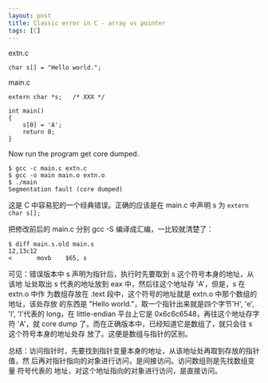 ```yaml
---
layout: post
title: Classic error in C - array vs pointer
tags: [C]
---
```


extn.c

    char s[] = "Hello world.";

main.c

    extern char *s;   /* XXX */

    int main()
    {
        s[0] = 'A';
        return 0;
    }

Now run the program get core dumped.

    $ gcc -c main.c extn.c
    $ gcc -o main main.o extn.o
    $ ./main
    Segmentation fault (core dumped)

这是 C 中容易犯的一个经典错误。正确的应该是在 main.c 中声明 s 为
`extern char s[];`

把修改前后的 main.c 分别 gcc -S 编译成汇编，一比较就清楚了：

    $ diff main.s.old main.s
    12,13c12
    <       movb    $65, s

可见：错误版本中 s 声明为指针后，执行时先要取到 s 这个符号本身的地址，从该地
址处取出 s 代表的地址放到 eax 中，然后往这个地址存 'A'，但是，s 在 extn.o 中作
为数组存放在 .text 段中，这个符号的地址就是 extn.o 中那个数组的地址，该处存放
的东西是 "Hello world."，取一个指针出来就是四个字节'H', 'e', 'l', 'l'代表的
long，在 little-endian 平台上它是 0x6c6c6548，再往这个地址存字符 'A'，就 core
dump 了。而在正确版本中，已经知道它是数组了，就只会往 s 这个符号本身的地址处存
放了。这便是数组与指针的区别。

总结：访问指针时，先要找到指针变量本身的地址，从该地址处再取到存放的指针值，然
后再对指针指向的对象进行访问，是间接访问。访问数组则是先找数组变量 符号代表的
地址，对这个地址指向的对象进行访问，是直接访问。
